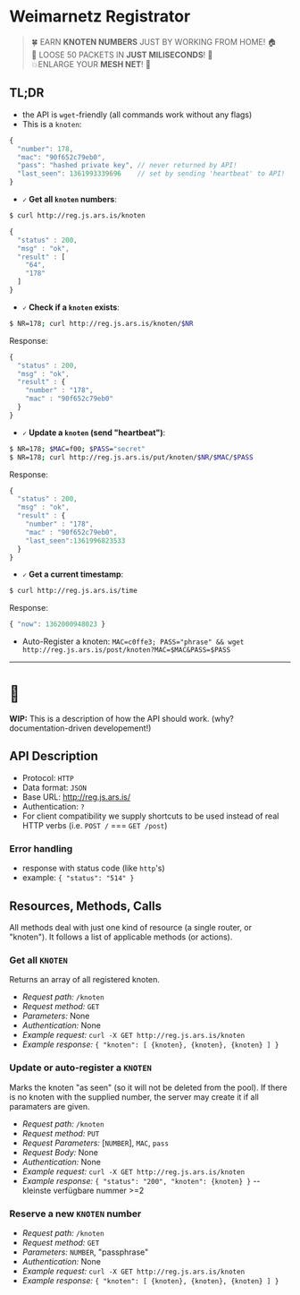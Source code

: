 # Weimarnetz Registrator

> :four_leaf_clover: EARN **KNOTEN NUMBERS** JUST BY WORKING FROM HOME! :house:  
> :rocket: LOOSE 50 PACKETS IN **JUST MILISECONDS**! :ramen:  
>  :boom:ENLARGE YOUR **MESH NET**! :checkered_flag:  


## TL;DR

- the API is `wget`-friendly (all commands work without any flags)
- This is a `knoten`:  
```js
{
  "number": 178,
  "mac": "90f652c79eb0",
  "pass": "hashed private key", // never returned by API!
  "last_seen": 1361993339696    // set by sending 'heartbeat' to API!
}
```

- `✓` **Get all `knoten` numbers**:  
```sh
$ curl http://reg.js.ars.is/knoten
```
```js
{
  "status" : 200,
  "msg" : "ok",
  "result" : [
    "64",
    "178"
  ]
}
```

- `✓` **Check if a `knoten` exists**:  
```sh
$ NR=178; curl http://reg.js.ars.is/knoten/$NR
```
Response:
```js
{
  "status" : 200,
  "msg" : "ok",
  "result" : {
    "number" : "178",
    "mac" : "90f652c79eb0"
  }
}
```

- `✓` **Update a `knoten` (send "heartbeat")**:  
```sh
$ NR=178; $MAC=f00; $PASS="secret" 
$ NR=178; curl http://reg.js.ars.is/put/knoten/$NR/$MAC/$PASS
```
Response:
```js
{
  "status" : 200,
  "msg" : "ok",
  "result" : {
    "number" : "178",
    "mac" : "90f652c79eb0",
    "last_seen":1361996823533
  }
}
```

- `✓` **Get a current timestamp**:  
```sh
$ curl http://reg.js.ars.is/time
```
Response:
```js
{ "now": 1362000948023 }
```

- Auto-Register a knoten: `MAC=c0ffe3; PASS="phrase" && wget http://reg.js.ars.is/post/knoten?MAC=$MAC&PASS=$PASS`


---

# :construction:

**WIP:** This is a description of how the API should work. 
(why? documentation-driven developement!)


## API Description

- Protocol: `HTTP`
- Data format: `JSON`
- Base URL: <http://reg.js.ars.is/>
- Authentication: `?`
- For client compatibility we supply shortcuts to be used instead of real HTTP verbs (i.e. `POST /` === `GET /post`)

### Error handling

- response with status code (like `http`'s)
- example: `{ "status": "514" }`

## Resources, Methods, Calls

All methods deal with just one kind of resource (a single router, or "knoten").
It follows a list of applicable methods (or actions).

### Get all `KNOTEN`

Returns an array of all registered knoten.

- *Request path:* `/knoten`
- *Request method:* `GET`
- *Parameters:* None
- *Authentication:* None
- *Example request:* `curl -X GET http://reg.js.ars.is/knoten`
- *Example response:* `{ "knoten": [ {knoten}, {knoten}, {knoten} ] }`

### Update or auto-register a `KNOTEN`

Marks the knoten "as seen" (so it will not be deleted from the pool).
If there is no knoten with the supplied number, the server may create it if all paramaters are given.

- *Request path:* `/knoten`
- *Request method:* `PUT`
- *Request Parameters:* [`NUMBER`], `MAC`, `pass`
- *Request Body:* None
- *Authentication:* None
- *Example request:* `curl -X GET http://reg.js.ars.is/knoten`
- *Example response:* `{ "status": "200", "knoten": {knoten} }` -- kleinste verfügbare nummer >=2

### Reserve a new `KNOTEN` number

- *Request path:* `/knoten`
- *Request method:* `GET`
- *Parameters:* `NUMBER`, "passphrase"
- *Authentication:* None
- *Example request:* `curl -X GET http://reg.js.ars.is/knoten`
- *Example response:* `{ "knoten": [ {knoten}, {knoten}, {knoten} ] }`

